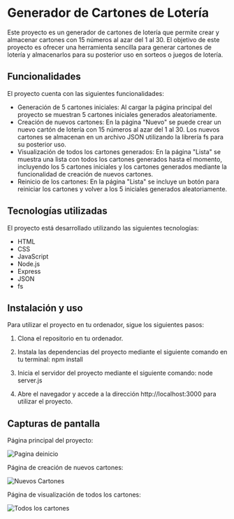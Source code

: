 # Generador de Cartones de Lotería

Este proyecto es un generador de cartones de lotería que permite crear y almacenar cartones con 15 números al azar del 1 al 30. El objetivo de este proyecto es ofrecer una herramienta sencilla para generar cartones de lotería y almacenarlos para su posterior uso en sorteos o juegos de lotería.

## Funcionalidades

El proyecto cuenta con las siguientes funcionalidades:

- Generación de 5 cartones iniciales: Al cargar la página principal del proyecto se muestran 5 cartones iniciales generados aleatoriamente.
- Creación de nuevos cartones: En la página "Nuevo" se puede crear un nuevo cartón de lotería con 15 números al azar del 1 al 30. Los nuevos cartones se almacenan en un archivo JSON utilizando la librería fs para su posterior uso.
- Visualización de todos los cartones generados: En la página "Lista" se muestra una lista con todos los cartones generados hasta el momento, incluyendo los 5 cartones iniciales y los cartones generados mediante la funcionalidad de creación de nuevos cartones.
- Reinicio de los cartones: En la página "Lista" se incluye un botón para reiniciar los cartones y volver a los 5 iniciales generados aleatoriamente.

## Tecnologías utilizadas

El proyecto está desarrollado utilizando las siguientes tecnologías:

- HTML
- CSS
- JavaScript
- Node.js
- Express
- JSON
- fs

## Instalación y uso

Para utilizar el proyecto en tu ordenador, sigue los siguientes pasos:

1. Clona el repositorio en tu ordenador.
2. Instala las dependencias del proyecto mediante el siguiente comando en tu terminal: npm install
3. Inicia el servidor del proyecto mediante el siguiente comando: node server.js


4. Abre el navegador y accede a la dirección http://localhost:3000 para utilizar el proyecto.

## Capturas de pantalla

Página principal del proyecto:

![Pagina deinicio](screenshot1.png)

Página de creación de nuevos cartones:

![Nuevos Cartones](screenshot2.png)

Página de visualización de todos los cartones:

![Todos los cartones](screenshot3.png)


